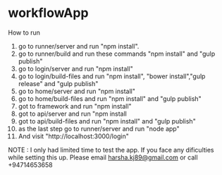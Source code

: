 # workflowApp

How to run

1. go to runner/server and run "npm install".
2. go to runner/build and run these commands  "npm install" and "gulp publish"
3. go to login/server and run "npm install"
4. go to login/build-files and run "npm install", "bower install","gulp  release" and "gulp publish"
5. go to home/server and run "npm install"
6. go to home/build-files and run "npm install" and "gulp publish"
7. got to framework and run "npm install"
8. got to api/server and run "npm install
9. got to api/build-files and run "npm install" and "gulp publish"
10. as the last step go to runner/server and run "node app"
11. And visit "http://localhost:3000/login"

NOTE : I only had limited time to test the app. If you face any dificulties while setting this up. Please email harsha.kj89@gmail.com or call +94714653658
